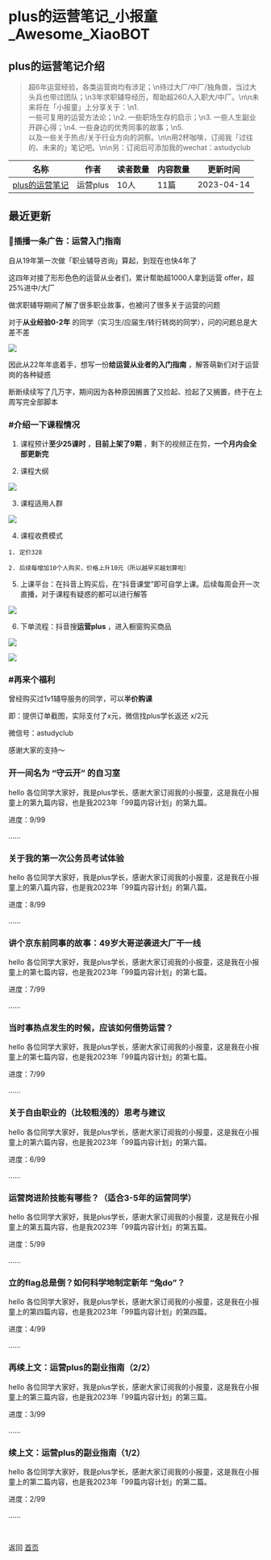 # plus的运营笔记_小报童_Awesome_XiaoBOT

## plus的运营笔记介绍
> 超6年运营经验，各类运营岗均有涉足；\n待过大厂/中厂/独角兽，当过大头兵也带过团队；\n3年求职辅导经历，帮助超260人入职大/中厂。\n\n未来将在「小报童」上分享关于：\n1.  
一些可复用的运营方法论；\n2. 一些职场生存的启示；\n3. 一些人生副业开辟心得；\n4. 一些身边的优秀同事的故事；\n5.  
以及一些关于热点/关于行业方向的洞察。\n\n用2杯咖啡，订阅我「过往的、未来的」笔记吧。\n\n另：订阅后可添加我的wechat：astudyclub  
  


|名称|作者|读者数量|内容数量|更新时间|
|---|---|---|---|---|
|[plus的运营笔记](https://xiaobot.net/p/yunyingplus?refer=9c3f1c95-a052-465a-9902-f6d75080262a)|运营plus|10人|11篇|2023-04-14|

## 最近更新
### 📣插播一条广告：运营入门指南

自从19年第一次做「职业辅导咨询」算起，到现在也快4年了

这四年对接了形形色色的运营从业者们，累计帮助超1000人拿到运营 offer，超25%进中/大厂

做求职辅导期间了解了很多职业故事，也被问了很多关于运营的问题

对于**从业经验0-2年** 的同学（实习生/应届生/转行转岗的同学），问的问题总是大差不差

![](https://static.xiaobot.net/file/2023-04-14/39496/fd771b5c89b4a4719e7ed0c65840dfb0.png)

因此从22年年底着手，想写一份**给运营从业者的入门指南** ，解答萌新们对于运营岗的各种疑惑

断断续续写了几万字，期间因为各种原因搁置了又捡起、捡起了又搁置，终于在上周写完全部脚本

### **#介绍一下课程情况**

  1. 课程预计**至少25课时** ，**目前上架了9期** ，剩下的视频正在剪，**一个月内会全部更新完**

  2. 课程大纲

![](https://static.xiaobot.net/file/2023-04-14/39496/cb84fcc43dda046477e253608bb84428.png)

  3. 课程适用人群

![](https://static.xiaobot.net/file/2023-04-14/39496/25de53ff50e11ec3c2f3b0a07272a03b.png)

  4. 课程收费模式

    1. 定价328

    2. 后续每增加10个人购买，价格上升10元（所以越早买越划算啦）

  5. 上课平台：在抖音上购买后，在“抖音课堂”即可自学上课。后续每周会开一次直播，对于课程有疑惑的都可以进行解答

![](https://static.xiaobot.net/file/2023-04-14/39496/64bc8a9df31c48559cc8963a64faa447.png)

  6. 下单流程：抖音搜**运营plus** ，进入橱窗购买商品

![](https://static.xiaobot.net/file/2023-04-14/39496/8b43c483e8fa9750f136c5b6bfb173fc.png)

![](https://static.xiaobot.net/file/2023-04-14/39496/c04ce47e6b72f2054cbeb53c7aaf6f17.png)

### **#再来个福利**

曾经购买过1v1辅导服务的同学，可以**半价购课**

即：提供订单截图，实际支付了x元，微信找plus学长返还 x/2元

微信号：astudyclub

感谢大家的支持～

### 开一间名为 “守云开” 的自习室

hello 各位同学大家好，我是plus学长，感谢大家订阅我的小报童，这是我在小报童上的第九篇内容，也是我2023年「99篇内容计划」的第九篇。

进度：9/99

......

### 关于我的第一次公务员考试体验

hello 各位同学大家好，我是plus学长，感谢大家订阅我的小报童，这是我在小报童上的第八篇内容，也是我2023年「99篇内容计划」的第八篇。

进度：8/99

......

### 讲个京东前同事的故事：49岁大哥逆袭进大厂干一线

hello 各位同学大家好，我是plus学长，感谢大家订阅我的小报童，这是我在小报童上的第七篇内容，也是我2023年「99篇内容计划」的第七篇。

进度：7/99

......

### 当时事热点发生的时候，应该如何借势运营？

hello 各位同学大家好，我是plus学长，感谢大家订阅我的小报童，这是我在小报童上的第七篇内容，也是我2023年「99篇内容计划」的第七篇。

进度：7/99

......

### 关于自由职业的（比较粗浅的）思考与建议

hello 各位同学大家好，我是plus学长，感谢大家订阅我的小报童，这是我在小报童上的第六篇内容，也是我2023年「99篇内容计划」的第六篇。

进度：6/99

......

### 运营岗进阶技能有哪些？（适合3-5年的运营同学）

hello 各位同学大家好，我是plus学长，感谢大家订阅我的小报童，这是我在小报童上的第五篇内容，也是我2023年「99篇内容计划」的第五篇。

进度：5/99

......

### 立的flag总是倒？如何科学地制定新年 “兔do”？

hello 各位同学大家好，我是plus学长，感谢大家订阅我的小报童，这是我在小报童上的第四篇内容，也是我2023年「99篇内容计划」的第四篇。

进度：4/99

......

### 再续上文：运营plus的副业指南（2/2）

hello 各位同学大家好，我是plus学长，感谢大家订阅我的小报童，这是我在小报童上的第三篇内容，也是我2023年「99篇内容计划」的第三篇。

进度：3/99

......

### 续上文：运营plus的副业指南（1/2）

hello 各位同学大家好，我是plus学长，感谢大家订阅我的小报童，这是我在小报童上的第二篇内容，也是我2023年「99篇内容计划」的第二篇。

进度：2/99

......


<a href="https://github.com/Reno9527/awesome-xiaobot" style="color: white; text-decoration: none;">awesome-xiaobot</a>

返回 [首页](../README.md)
